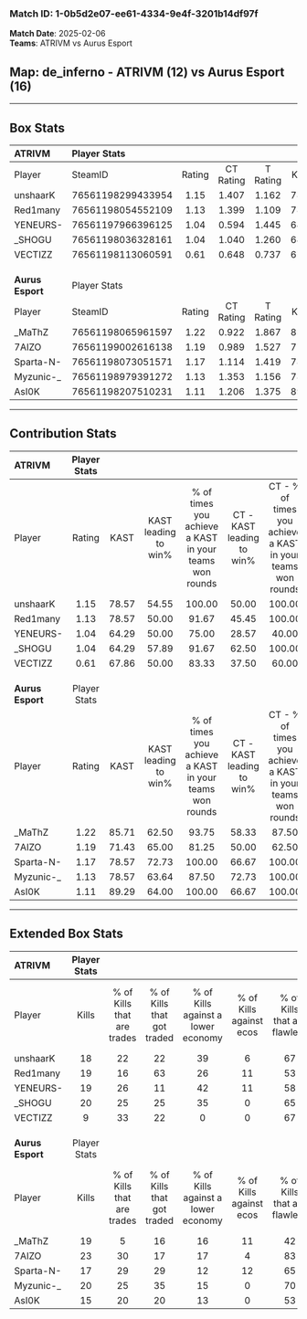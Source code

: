 ### Match ID: 1-0b5d2e07-ee61-4334-9e4f-3201b14df97f  
**Match Date**: 2025-02-06  
**Teams**: ATRIVM vs Aurus Esport  

## **Map**: de_inferno - ATRIVM (12) vs Aurus Esport (16)  
---  

## Box Stats  

| **ATRIVM**       | Player Stats      |        |           |          |       |      |       |         |        |      |     |
| :- | :- | :-: | :-: | :-: | :-: | :-: | :-: | :-: | :-: | :-: | :-: |
| Player           | SteamID           | Rating | CT Rating | T Rating | KAST  | ADR  | Kills | Assists | Deaths | K/D  | HS% |
| unshaarK         | 76561198299433954 |  1.15  |   1.407   |  1.162   | 78.57 | 92.3 |  18   |    7    |   19   | 0.95 | 38  |
| Red1many         | 76561198054552109 |  1.13  |   1.399   |  1.109   | 78.57 | 86.1 |  19   |    9    |   21   | 0.90 | 68  |
| YENEURS-         | 76561197966396125 |  1.04  |   0.594   |  1.445   | 64.29 | 78.1 |  19   |    5    |   18   | 1.06 | 42  |
| _SHOGU           | 76561198036328161 |  1.04  |   1.040   |  1.260   | 64.29 | 89.3 |  20   |    6    |   22   | 0.91 | 60  |
| VECTIZZ          | 76561198113060591 |  0.61  |   0.648   |  0.737   | 67.86 | 23.0 |   9   |    2    |   16   | 0.56 |  0  |
|                  |                   |        |           |          |       |      |       |         |        |      |     |
|                  |                   |        |           |          |       |      |       |         |        |      |     |
|                  |                   |        |           |          |       |      |       |         |        |      |     |
| **Aurus Esport** | Player Stats      |        |           |          |       |      |       |         |        |      |     |
| Player           | SteamID           | Rating | CT Rating | T Rating | KAST  | ADR  | Kills | Assists | Deaths | K/D  | HS% |
| _MaThZ           | 76561198065961597 |  1.22  |   0.922   |  1.867   | 85.71 | 71.7 |  19   |    5    |   16   | 1.19 | 36  |
| 7AIZO            | 76561199002616138 |  1.19  |   0.989   |  1.527   | 71.43 | 71.3 |  23   |    9    |   19   | 1.21 | 43  |
| Sparta-N-        | 76561198073051571 |  1.17  |   1.114   |  1.419   | 78.57 | 84.1 |  17   |   14    |   16   | 1.06 | 58  |
| Myzunic-_        | 76561198979391272 |  1.13  |   1.353   |  1.156   | 78.57 | 64.0 |  20   |    9    |   19   | 1.05 | 75  |
| AsI0K            | 76561198207510231 |  1.11  |   1.206   |  1.375   | 89.29 | 72.0 |  15   |    8    |   17   | 0.88 | 80  |
---  

## Contribution Stats  

| **ATRIVM**       | Player Stats |       |                      |                                                        |                           |                                                             |                          |                                                            |
| :- | :-: | :-: | :-: | :-: | :-: | :-: | :-: | :-: |
| Player           |    Rating    | KAST  | KAST leading to win% | % of times you achieve a KAST in your teams won rounds | CT - KAST leading to win% | CT - % of times you achieve a KAST in your teams won rounds | T - KAST leading to win% | T - % of times you achieve a KAST in your teams won rounds |
| unshaarK         |     1.15     | 78.57 |        54.55         |                         100.00                         |           50.00           |                           100.00                            |          58.33           |                           100.00                           |
| Red1many         |     1.13     | 78.57 |        50.00         |                         91.67                          |           45.45           |                           100.00                            |          54.55           |                           85.71                            |
| YENEURS-         |     1.04     | 64.29 |        50.00         |                         75.00                          |           28.57           |                            40.00                            |          63.64           |                           100.00                           |
| _SHOGU           |     1.04     | 64.29 |        57.89         |                         91.67                          |           62.50           |                           100.00                            |          54.55           |                           85.71                            |
| VECTIZZ          |     0.61     | 67.86 |        50.00         |                         83.33                          |           37.50           |                            60.00                            |          58.33           |                           100.00                           |
|                  |              |       |                      |                                                        |                           |                                                             |                          |                                                            |
|                  |              |       |                      |                                                        |                           |                                                             |                          |                                                            |
|                  |              |       |                      |                                                        |                           |                                                             |                          |                                                            |
| **Aurus Esport** | Player Stats |       |                      |                                                        |                           |                                                             |                          |                                                            |
| Player           |    Rating    | KAST  | KAST leading to win% | % of times you achieve a KAST in your teams won rounds | CT - KAST leading to win% | CT - % of times you achieve a KAST in your teams won rounds | T - KAST leading to win% | T - % of times you achieve a KAST in your teams won rounds |
| _MaThZ           |     1.22     | 85.71 |        62.50         |                         93.75                          |           58.33           |                            87.50                            |          66.67           |                           100.00                           |
| 7AIZO            |     1.19     | 71.43 |        65.00         |                         81.25                          |           50.00           |                            62.50                            |          80.00           |                           100.00                           |
| Sparta-N-        |     1.17     | 78.57 |        72.73         |                         100.00                         |           66.67           |                           100.00                            |          80.00           |                           100.00                           |
| Myzunic-_        |     1.13     | 78.57 |        63.64         |                         87.50                          |           72.73           |                           100.00                            |          54.55           |                           75.00                            |
| AsI0K            |     1.11     | 89.29 |        64.00         |                         100.00                         |           66.67           |                           100.00                            |          61.54           |                           100.00                           |
---  

## Extended Box Stats  

| **ATRIVM**       | Player Stats |                            |                            |                                    |                         |                              |                                 |        |                             |                                     |                          |                               |                            |
| :- | :-: | :-: | :-: | :-: | :-: | :-: | :-: | :-: | :-: | :-: | :-: | :-: | :-: |
| Player           |    Kills     | % of Kills that are trades | % of Kills that got traded | % of Kills against a lower economy | % of Kills against ecos | % of Kills that are flawless | % of Kills that are close duels | Deaths | % of Deaths that get traded | % of Deaths against a lower economy | % of Deaths against ecos | % of Deaths that are flawless | % of Deaths that are close |
| unshaarK         |      18      |             22             |             22             |                 39                 |            6            |              67              |                0                |   19   |             32              |                  5                  |            0             |              53               |             5              |
| Red1many         |      19      |             16             |             63             |                 26                 |           11            |              53              |               11                |   21   |             33              |                 24                  |            5             |              81               |             5              |
| YENEURS-         |      19      |             26             |             11             |                 42                 |           11            |              58              |                5                |   18   |              0              |                  6                  |            0             |              50               |             17             |
| _SHOGU           |      20      |             25             |             25             |                 35                 |            0            |              65              |                0                |   22   |             23              |                 14                  |            0             |              45               |             14             |
| VECTIZZ          |      9       |             33             |             22             |                 0                  |            0            |              67              |                0                |   16   |             19              |                 13                  |            0             |              81               |             0              |
|                  |              |                            |                            |                                    |                         |                              |                                 |        |                             |                                     |                          |                               |                            |
|                  |              |                            |                            |                                    |                         |                              |                                 |        |                             |                                     |                          |                               |                            |
|                  |              |                            |                            |                                    |                         |                              |                                 |        |                             |                                     |                          |                               |                            |
| **Aurus Esport** | Player Stats |                            |                            |                                    |                         |                              |                                 |        |                             |                                     |                          |                               |                            |
| Player           |    Kills     | % of Kills that are trades | % of Kills that got traded | % of Kills against a lower economy | % of Kills against ecos | % of Kills that are flawless | % of Kills that are close duels | Deaths | % of Deaths that get traded | % of Deaths against a lower economy | % of Deaths against ecos | % of Deaths that are flawless | % of Deaths that are close |
| _MaThZ           |      19      |             5              |             16             |                 16                 |           11            |              42              |               11                |   16   |             44              |                 13                  |            0             |              44               |             6              |
| 7AIZO            |      23      |             30             |             17             |                 17                 |            4            |              83              |               13                |   19   |              5              |                 11                  |            0             |              84               |             0              |
| Sparta-N-        |      17      |             29             |             29             |                 12                 |           12            |              65              |               12                |   16   |             13              |                 13                  |            0             |              56               |             0              |
| Myzunic-_        |      20      |             25             |             35             |                 15                 |            0            |              70              |                5                |   19   |             37              |                 11                  |            0             |              68               |             5              |
| AsI0K            |      15      |             20             |             20             |                 13                 |            0            |              53              |                0                |   17   |             53              |                  6                  |            0             |              71               |             6              |
